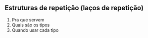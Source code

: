 ## Estruturas de repetição (laços de repetição)

1. Pra que servem
2. Quais são os tipos
3. Quando usar cada tipo
